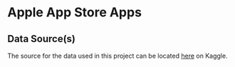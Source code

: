 # Apple App Store Apps

## Data Source(s)

The source for the data used in this project can be located [here](https://www.kaggle.com/datasets/gauthamp10/apple-appstore-apps) on Kaggle.
